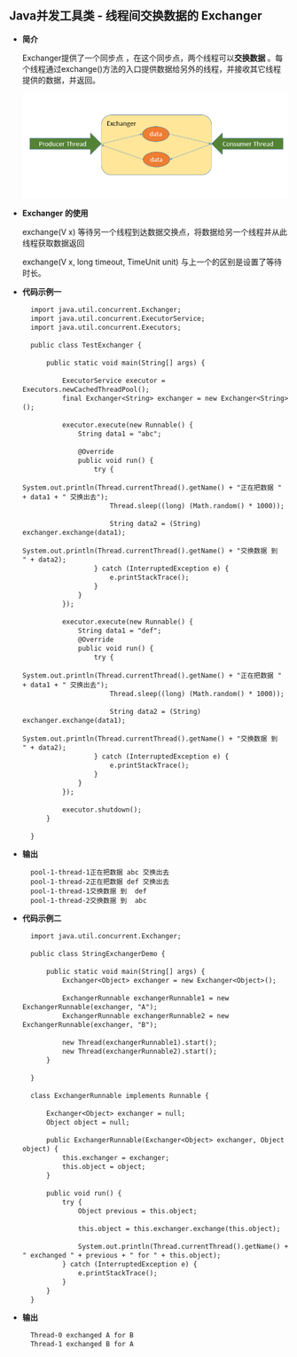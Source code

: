 ## Java并发工具类 - 线程间交换数据的 Exchanger ##


- **简介**

	Exchanger提供了一个同步点 ，在这个同步点，两个线程可以**交换数据** 。每个线程通过exchange()方法的入口提供数据给另外的线程，并接收其它线程提供的数据，并返回。 
	
	![](image\Exchanger.png)

- **Exchanger 的使用**

	exchange(V x) 等待另一个线程到达数据交换点，将数据给另一个线程并从此线程获取数据返回

	exchange(V x, long timeout, TimeUnit unit) 与上一个的区别是设置了等待时长。


- **代码示例一**

		
		import java.util.concurrent.Exchanger;
		import java.util.concurrent.ExecutorService;
		import java.util.concurrent.Executors;
		
		public class TestExchanger {
		
			public static void main(String[] args) {
				
				ExecutorService executor = Executors.newCachedThreadPool();
				final Exchanger<String> exchanger = new Exchanger<String>();
				
				executor.execute(new Runnable() {
					String data1 = "abc";
		
					@Override
					public void run() {
						try {
							System.out.println(Thread.currentThread().getName() + "正在把数据 " + data1 + " 交换出去");
							Thread.sleep((long) (Math.random() * 1000));
		
							String data2 = (String) exchanger.exchange(data1);
							System.out.println(Thread.currentThread().getName() + "交换数据 到  " + data2);
						} catch (InterruptedException e) {
							e.printStackTrace();
						}
					}
				});
		
				executor.execute(new Runnable() {
					String data1 = "def";
					@Override
					public void run() {
						try {
							System.out.println(Thread.currentThread().getName() + "正在把数据 " + data1 + " 交换出去");
							Thread.sleep((long) (Math.random() * 1000));
		
							String data2 = (String) exchanger.exchange(data1);
							System.out.println(Thread.currentThread().getName() + "交换数据 到  " + data2);
						} catch (InterruptedException e) {
							e.printStackTrace();
						}
					}
				});
				
				executor.shutdown();
			}
		
		}



- **输出**

		pool-1-thread-1正在把数据 abc 交换出去
		pool-1-thread-2正在把数据 def 交换出去
		pool-1-thread-1交换数据 到  def
		pool-1-thread-2交换数据 到  abc


- **代码示例二**


		
		import java.util.concurrent.Exchanger;
		
		public class StringExchangerDemo {
		
			public static void main(String[] args) {
				Exchanger<Object> exchanger = new Exchanger<Object>();
		
				ExchangerRunnable exchangerRunnable1 = new ExchangerRunnable(exchanger, "A");
				ExchangerRunnable exchangerRunnable2 = new ExchangerRunnable(exchanger, "B");
		
				new Thread(exchangerRunnable1).start();
				new Thread(exchangerRunnable2).start();
			}
		
		}
		
		class ExchangerRunnable implements Runnable {
		
			Exchanger<Object> exchanger = null;
			Object object = null;
		
			public ExchangerRunnable(Exchanger<Object> exchanger, Object object) {
				this.exchanger = exchanger;
				this.object = object;
			}
		
			public void run() {
				try {
					Object previous = this.object;
		
					this.object = this.exchanger.exchange(this.object);
		
					System.out.println(Thread.currentThread().getName() + " exchanged " + previous + " for " + this.object);
				} catch (InterruptedException e) {
					e.printStackTrace();
				}
			}
		}
		

- **输出**

		Thread-0 exchanged A for B
		Thread-1 exchanged B for A

